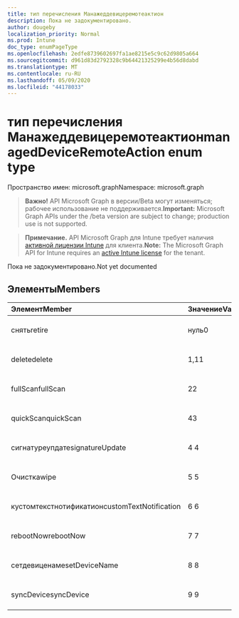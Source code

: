 ```yaml
---
title: тип перечисления Манажеддевицеремотеактион
description: Пока не задокументировано.
author: dougeby
localization_priority: Normal
ms.prod: Intune
doc_type: enumPageType
ms.openlocfilehash: 2edfe8739602697fa1ae8215e5c9c62d9805a664
ms.sourcegitcommit: d961d83d2792328c9b64421325299e4b56d8dabd
ms.translationtype: MT
ms.contentlocale: ru-RU
ms.lasthandoff: 05/09/2020
ms.locfileid: "44178033"
---
```

# <a name="manageddeviceremoteaction-enum-type"></a><span data-ttu-id="827ed-103">тип перечисления Манажеддевицеремотеактион</span><span class="sxs-lookup"><span data-stu-id="827ed-103">managedDeviceRemoteAction enum type</span></span>

<span data-ttu-id="827ed-104">Пространство имен: microsoft.graph</span><span class="sxs-lookup"><span data-stu-id="827ed-104">Namespace: microsoft.graph</span></span>

> <span data-ttu-id="827ed-105">**Важно!** API Microsoft Graph в версии/Beta могут изменяться; рабочее использование не поддерживается.</span><span class="sxs-lookup"><span data-stu-id="827ed-105">**Important:** Microsoft Graph APIs under the /beta version are subject to change; production use is not supported.</span></span>

> <span data-ttu-id="827ed-106">**Примечание.** API Microsoft Graph для Intune требует наличия [активной лицензии Intune](https://go.microsoft.com/fwlink/?linkid=839381) для клиента.</span><span class="sxs-lookup"><span data-stu-id="827ed-106">**Note:** The Microsoft Graph API for Intune requires an [active Intune license](https://go.microsoft.com/fwlink/?linkid=839381) for the tenant.</span></span>

<span data-ttu-id="827ed-107">Пока не задокументировано.</span><span class="sxs-lookup"><span data-stu-id="827ed-107">Not yet documented</span></span>

## <a name="members"></a><span data-ttu-id="827ed-108">Элементы</span><span class="sxs-lookup"><span data-stu-id="827ed-108">Members</span></span>
|<span data-ttu-id="827ed-109">Элемент</span><span class="sxs-lookup"><span data-stu-id="827ed-109">Member</span></span>|<span data-ttu-id="827ed-110">Значение</span><span class="sxs-lookup"><span data-stu-id="827ed-110">Value</span></span>|<span data-ttu-id="827ed-111">Описание</span><span class="sxs-lookup"><span data-stu-id="827ed-111">Description</span></span>|
|:---|:---|:---|
|<span data-ttu-id="827ed-112">снять</span><span class="sxs-lookup"><span data-stu-id="827ed-112">retire</span></span>|<span data-ttu-id="827ed-113">нуль</span><span class="sxs-lookup"><span data-stu-id="827ed-113">0</span></span>|<span data-ttu-id="827ed-114">Пока не задокументировано.</span><span class="sxs-lookup"><span data-stu-id="827ed-114">Not yet documented</span></span>|
|<span data-ttu-id="827ed-115">delete</span><span class="sxs-lookup"><span data-stu-id="827ed-115">delete</span></span>|<span data-ttu-id="827ed-116">1,1</span><span class="sxs-lookup"><span data-stu-id="827ed-116">1</span></span>|<span data-ttu-id="827ed-117">Пока не задокументировано.</span><span class="sxs-lookup"><span data-stu-id="827ed-117">Not yet documented</span></span>|
|<span data-ttu-id="827ed-118">fullScan</span><span class="sxs-lookup"><span data-stu-id="827ed-118">fullScan</span></span>|<span data-ttu-id="827ed-119">2</span><span class="sxs-lookup"><span data-stu-id="827ed-119">2</span></span>|<span data-ttu-id="827ed-120">Пока не задокументировано.</span><span class="sxs-lookup"><span data-stu-id="827ed-120">Not yet documented</span></span>|
|<span data-ttu-id="827ed-121">quickScan</span><span class="sxs-lookup"><span data-stu-id="827ed-121">quickScan</span></span>|<span data-ttu-id="827ed-122">4</span><span class="sxs-lookup"><span data-stu-id="827ed-122">3</span></span>|<span data-ttu-id="827ed-123">Пока не задокументировано.</span><span class="sxs-lookup"><span data-stu-id="827ed-123">Not yet documented</span></span>|
|<span data-ttu-id="827ed-124">сигнатуреупдате</span><span class="sxs-lookup"><span data-stu-id="827ed-124">signatureUpdate</span></span>|<span data-ttu-id="827ed-125">4 </span><span class="sxs-lookup"><span data-stu-id="827ed-125">4</span></span>|<span data-ttu-id="827ed-126">Пока не задокументировано.</span><span class="sxs-lookup"><span data-stu-id="827ed-126">Not yet documented</span></span>|
|<span data-ttu-id="827ed-127">Очистка</span><span class="sxs-lookup"><span data-stu-id="827ed-127">wipe</span></span>|<span data-ttu-id="827ed-128">5 </span><span class="sxs-lookup"><span data-stu-id="827ed-128">5</span></span>|<span data-ttu-id="827ed-129">Пока не задокументировано.</span><span class="sxs-lookup"><span data-stu-id="827ed-129">Not yet documented</span></span>|
|<span data-ttu-id="827ed-130">кустомтекстнотификатион</span><span class="sxs-lookup"><span data-stu-id="827ed-130">customTextNotification</span></span>|<span data-ttu-id="827ed-131">6 </span><span class="sxs-lookup"><span data-stu-id="827ed-131">6</span></span>|<span data-ttu-id="827ed-132">Пока не задокументировано.</span><span class="sxs-lookup"><span data-stu-id="827ed-132">Not yet documented</span></span>|
|<span data-ttu-id="827ed-133">rebootNow</span><span class="sxs-lookup"><span data-stu-id="827ed-133">rebootNow</span></span>|<span data-ttu-id="827ed-134">7 </span><span class="sxs-lookup"><span data-stu-id="827ed-134">7</span></span>|<span data-ttu-id="827ed-135">Пока не задокументировано.</span><span class="sxs-lookup"><span data-stu-id="827ed-135">Not yet documented</span></span>|
|<span data-ttu-id="827ed-136">сетдевиценаме</span><span class="sxs-lookup"><span data-stu-id="827ed-136">setDeviceName</span></span>|<span data-ttu-id="827ed-137">8 </span><span class="sxs-lookup"><span data-stu-id="827ed-137">8</span></span>|<span data-ttu-id="827ed-138">Пока не задокументировано.</span><span class="sxs-lookup"><span data-stu-id="827ed-138">Not yet documented</span></span>|
|<span data-ttu-id="827ed-139">syncDevice</span><span class="sxs-lookup"><span data-stu-id="827ed-139">syncDevice</span></span>|<span data-ttu-id="827ed-140">9 </span><span class="sxs-lookup"><span data-stu-id="827ed-140">9</span></span>|<span data-ttu-id="827ed-141">Пока не задокументировано.</span><span class="sxs-lookup"><span data-stu-id="827ed-141">Not yet documented</span></span>|



